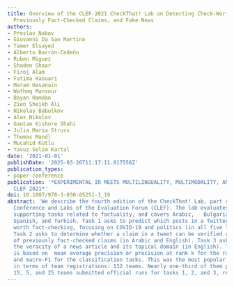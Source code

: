 ```yaml
---
title: Overview of the CLEF-2021 CheckThat! Lab on Detecting Check-Worthy Claims,
  Previously Fact-Checked Claims, and Fake News
authors:
- Preslav Nakov
- Giovanni Da San Martino
- Tamer Elsayed
- Alberto Barrón-Cedeño
- Ruben Miguez
- Shaden Shaar
- Firoj Alam
- Fatima Haouari
- Maram Hasanain
- Watheq Mansour
- Bayan Hamdan
- Zien Sheikh Ali
- Nikolay Babulkov
- Alex Nikolov
- Gautam Kishore Shahi
- Julia Maria Struss
- Thomas Mandl
- Mucahid Kutlu
- Yavuz Selim Kartal
date: '2021-01-01'
publishDate: '2025-03-26T11:17:11.817558Z'
publication_types:
- paper-conference
publication: '*EXPERIMENTAL IR MEETS MULTILINGUALITY, MULTIMODALITY, AND  INTERACTION,
  CLEF 2021*'
doi: 10.1007/978-3-030-85251-1_19
abstract: 'We describe the fourth edition of the CheckThat! Lab, part of the  2021
  Conference and Labs of the Evaluation Forum (CLEF). The lab evaluates technology
  supporting tasks related to factuality, and covers Arabic,   Bulgarian, English,
  Spanish, and Turkish. Task 1 asks to predict which posts in a Twitter stream are
  worth fact-checking, focusing on COVID-19 and politics (in all five languages).
  Task 2 asks to determine whether a claim in a tweet can be verified using a set
  of previously fact-checked claims (in Arabic and English). Task 3 asks to predict
  the veracity of a news article and its topical domain (in English). The evaluation
  is based on  mean average precision or precision at rank k for the ranking tasks,
  and macro-F1 for the classification tasks. This was the most popular CLEF-2021 lab
  in terms of team registrations: 132 teams. Nearly one-third of them participated:
  15, 5, and 25 teams submitted official runs for tasks 1, 2, and 3, respectively.'
---
```

